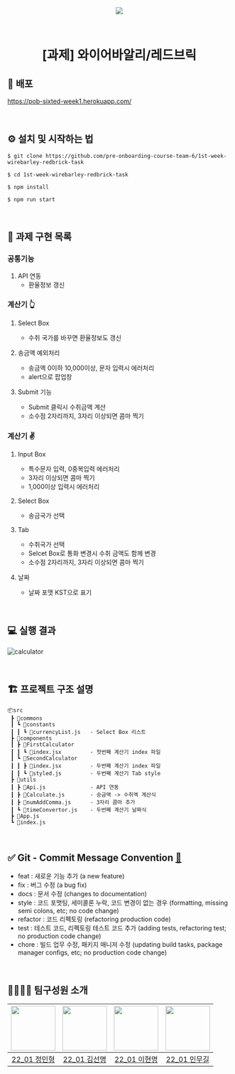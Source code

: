 <p align="middle" >
  <img src="https://user-images.githubusercontent.com/24728385/148955263-b3a0e063-6950-46f2-82e9-1fcabc24e19e.jpeg"/>
</p>
<br/>
<h1 align="middle">[과제] 와이어바알리/레드브릭</h1>

## 🔗 배포
https://pob-sixted-week1.herokuapp.com/

<br>

## ⚙️ 설치 및 시작하는 법
```
$ git clone https://github.com/pre-onboarding-course-team-6/1st-week-wirebarley-redbrick-task

$ cd 1st-week-wirebarley-redbrick-task

$ npm install

$ npm run start
```
<br>

## 🏹 과제 구현 목록

### 공통기능 
1. API 연동
    - 환율정보 갱신

### 계산기 👆

1. Select Box
    - 수취 국가를 바꾸면 환율정보도 갱신

2. 송금액 예외처리
    - 송금액 0이하 10,000이상, 문자 입력시 에러처리
    - alert으로 팝업창

3. Submit 기능
    - Submit 클릭시 수취금액 계산
    - 소수점 2자리까지, 3자리 이상되면 콤마 찍기

### 계산기 ✌

1. Input Box
    - 특수문자 입력, 0중복입력 에러처리
    - 3자리 이상되면 콤마 찍기
    - 1,000이상 입력시 에러처리

2. Select Box
    - 송금국가 선택

3. Tab
    - 수취국가 선택
    - Selcet Box로 통화 변경시 수취 금액도 함께 변경
    - 소수점 2자리까지, 3자리 이상되면 콤마 찍기

4. 날짜
    - 날짜 포맷 KST으로 표기

<br>

## 💻 실행 결과

![calculator](https://user-images.githubusercontent.com/34917143/151076441-0c803a98-d564-4fb2-9630-45eed857a3a9.gif)

<br>

## 🏗 프로젝트 구조 설명
~~~
📦src
 ┣ 📂commons
 ┃ ┗ 📂constants
 ┃ ┃ ┗ 📜currencyList.js   - Select Box 리스트
 ┣ 📂components
 ┃ ┣ 📂FirstCalculator
 ┃ ┃ ┗ 📜index.jsx         - 첫번째 계산기 index 파일
 ┃ ┗ 📂SecondCalculator
 ┃ ┃ ┣ 📜index.jsx         - 두번째 계산기 index 파일
 ┃ ┃ ┗ 📜styled.js         - 두번째 계산기 Tab style
 ┣ 📂utils
 ┃ ┣ 📜Api.js              - API 연동
 ┃ ┣ 📜Calculate.js        - 송금액 -> 수취액 계산식
 ┃ ┣ 📜numAddComma.js      - 3자리 콤마 추가
 ┃ ┗ 📜timeConvertor.js    - 두번째 계산기 날짜식
 ┣ 📜App.js
 ┗ 📜index.js
~~~

<br>

## ✅ Git - Commit Message Convention [🔗](https://webruden.tistory.com/486)

- feat : 새로운 기능 추가 (a new feature)
- fix : 버그 수정 (a bug fix)
- docs : 문서 수정 (changes to documentation)
- style : 코드 포맷팅, 세미콜론 누락, 코드 변경이 없는 경우 (formatting, missing semi colons, etc; no code change)
- refactor : 코드 리펙토링 (refactoring production code)
- test : 테스트 코드, 리펙토링 테스트 코드 추가 (adding tests, refactoring test; no production code change)
- chore : 빌드 업무 수정, 패키지 매니저 수정 (updating build tasks, package manager configs, etc; no production code change)

<br>

## 👨‍👨‍👦‍👦 팀구성원 소개

| [<img src="https://github.com/minbr0ther.png" width="100px">](https://github.com/minbr0ther) | [<img src="https://github.com/BGM-109.png" width="100px">](https://github.com/BGM-109) | [<img src="https://github.com/wiseeee.png" width="100px">](https://github.com/wiseeee) | [<img src="https://github.com/gilmujjang.png" width="100px">](https://github.com/gilmujjang) |
| :------------------------------------------------------------------------------------------: | :------------------------------------------------------------------------------------: | :------------------------------------------------------------------------------------: | :------------------------------------------------------------------------------------------: |
|                        [22_01 정민형](https://github.com/minbr0ther)                         |                       [22_01 김선명](https://github.com/BGM-109)                       |                       [22_01 이현명](https://github.com/wiseeee)                       |                        [22_01 민무길](https://github.com/gilmujjang)                         |

